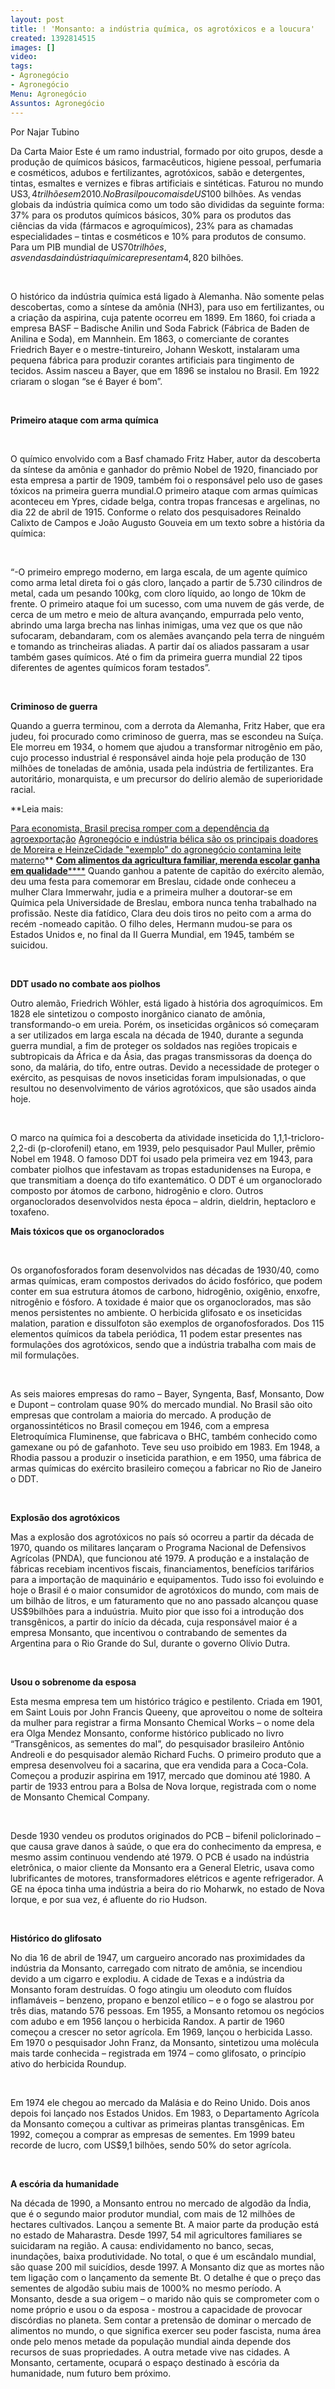 ```yaml
---
layout: post
title: ! 'Monsanto: a indústria química, os agrotóxicos e a loucura'
created: 1392814515
images: []
video: 
tags:
- Agronegócio
- Agronegócio
Menu: Agronegócio
Assuntos: Agronegócio
---
```



Por Najar Tubino

Da Carta Maior
Este é um ramo industrial, formado por oito grupos, desde a produção de químicos básicos, farmacêuticos, higiene pessoal, perfumaria e cosméticos, adubos e fertilizantes, agrotóxicos, sabão e detergentes, tintas, esmaltes e vernizes e fibras artificiais e sintéticas. Faturou no mundo US$3,4 trilhões em 2010. No Brasil pouco mais de US$100 bilhões.
As vendas globais da indústria química como um todo são divididas da seguinte forma: 37% para os produtos químicos básicos, 30% para os produtos das ciências da vida (fármacos e agroquímicos), 23% para as chamadas especialidades – tintas e cosméticos e 10% para produtos de consumo. Para um PIB mundial de US$70 trilhões, as vendas da indústria química representam 4,8%. O Brasil ainda importa a maioria dos produtos, o que custou no ano passado quase US$20 bilhões.

 

O histórico da indústria química está ligado à Alemanha. Não somente pelas descobertas, como a síntese da amônia (NH3), para uso em fertilizantes, ou a criação da aspirina, cuja patente ocorreu em 1899. Em 1860, foi criada a empresa BASF – Badische Anilin und Soda Fabrick (Fábrica de Baden de Anilina e Soda), em Mannhein. Em 1863, o comerciante de corantes Friedrich Bayer e o mestre-tintureiro, Johann Weskott, instalaram uma pequena fábrica para produzir corantes artificiais para tingimento de tecidos. Assim nasceu a Bayer, que em 1896 se instalou no Brasil. Em 1922 criaram o slogan “se é Bayer é bom”.

 

**Primeiro ataque com arma química**

 

O químico envolvido com a Basf chamado Fritz Haber, autor da descoberta da síntese da amônia e ganhador do prêmio Nobel de 1920, financiado por esta empresa a partir de 1909, também foi o responsável pelo uso de gases tóxicos na primeira guerra mundial.O primeiro ataque com armas químicas aconteceu em Ypres, cidade belga, contra tropas francesas e argelinas, no dia 22 de abril de 1915. Conforme o relato dos pesquisadores Reinaldo Calixto de Campos e João Augusto Gouveia em um texto sobre a história da química:

 

“-O primeiro emprego moderno, em larga escala, de um agente químico como arma letal direta foi o gás cloro, lançado a partir de 5.730 cilindros de metal, cada um pesando 100kg, com cloro líquido, ao longo de 10km de frente. O primeiro ataque foi um sucesso, com uma nuvem de gás verde, de cerca de um metro e meio de altura avançando, empurrada pelo vento, abrindo uma larga brecha nas linhas inimigas, uma vez que os que não sufocaram, debandaram, com os alemães avançando pela terra de ninguém e tomando as trincheiras aliadas. A partir daí os aliados passaram a usar também gases químicos. Até o fim da primeira guerra mundial 22 tipos diferentes de agentes químicos foram testados”.

 

**Criminoso de guerra**
 

Quando a guerra terminou, com a derrota da Alemanha, Fritz Haber, que era judeu, foi procurado como criminoso de guerra, mas se escondeu na Suíça. Ele morreu em 1934, o homem que ajudou a transformar nitrogênio em pão, cujo processo industrial é responsável ainda hoje pela produção de 130 milhões de toneladas de amônia, usada pela indústria de fertilizantes. Era autoritário, monarquista, e um precursor do delírio alemão de superioridade racial.



**Leia mais:

[Para economista, Brasil precisa romper com a dependência da agroexportação](http://www.mst.org.br/node/15746)
[Agronegócio e indústria bélica são os principais doadores de Moreira e Heinze](http://www.mst.org.br/node/15745)[Cidade "exemplo" do agronegócio contamina leite materno](http://www.mst.org.br/node/15738)**
[**Com alimentos da agricultura familiar, merenda escolar ganha em qualidade**](http://www.mst.org.br/node/15742)[****](http://www.mst.org.br/node/15742)
Quando ganhou a patente de capitão do exército alemão, deu uma festa para comemorar em Breslau, cidade onde conheceu a mulher Clara Immerwahr, judia e a primeira mulher a doutorar-se em Química pela Universidade de Breslau, embora nunca tenha trabalhado na profissão. Neste dia fatídico, Clara deu dois tiros no peito com a arma do recém -nomeado capitão. O filho deles, Hermann mudou-se para os Estados Unidos e, no final da II Guerra Mundial, em 1945, também se suicidou.

 

**DDT usado no combate aos piolhos**
 

Outro alemão, Friedrich Wöhler, está ligado à história dos agroquímicos. Em 1828 ele sintetizou o composto inorgânico cianato de amônia, transformando-o em ureia. Porém, os inseticidas orgânicos só começaram a ser utilizados em larga escala na década de 1940, durante a segunda guerra mundial, a fim de proteger os soldados nas regiões tropicais e subtropicais da África e da Ásia, das pragas transmissoras da doença do sono, da malária, do tifo, entre outras. Devido a necessidade de proteger o exército, as pesquisas de novos inseticidas foram impulsionadas, o que resultou no desenvolvimento de vários agrotóxicos, que são usados ainda hoje.

 

O marco na química foi a descoberta da atividade inseticida do 1,1,1-tricloro-2,2-di (p-clorofenil) etano, em 1939, pelo pesquisador Paul Muller, prêmio Nobel em 1948. O famoso DDT foi usado pela primeira vez em 1943, para combater piolhos que infestavam as tropas estadunidenses na Europa, e que transmitiam a doença do tifo exantemático. O DDT é um organoclorado composto por átomos de carbono, hidrogênio e cloro. Outros organoclorados desenvolvidos nesta época – aldrin, dieldrin, heptacloro e toxafeno.


**Mais tóxicos que os organoclorados**

 

Os organofosforados foram desenvolvidos nas décadas de 1930/40, como armas químicas, eram compostos derivados do ácido fosfórico, que podem conter em sua estrutura átomos de carbono, hidrogênio, oxigênio, enxofre, nitrogênio e fósforo. A toxidade é maior que os organoclorados, mas são menos persistentes no ambiente. O herbicida glifosato e os inseticidas malation, paration e dissulfoton são exemplos de organofosforados. Dos 115 elementos químicos da tabela periódica, 11 podem estar presentes nas formulações dos agrotóxicos, sendo que a indústria trabalha com mais de mil formulações.

 

As seis maiores empresas do ramo – Bayer, Syngenta, Basf, Monsanto, Dow e Dupont – controlam quase 90% do mercado mundial. No Brasil são oito empresas que controlam a maioria do mercado. A produção de organossintéticos no Brasil começou em 1946, com a empresa Eletroquímica Fluminense, que fabricava o BHC, também conhecido como gamexane ou pó de gafanhoto. Teve seu uso proibido em 1983. Em 1948, a Rhodia passou a produzir o inseticida parathion, e em 1950, uma fábrica de armas químicas do exército brasileiro começou a fabricar no Rio de Janeiro o DDT.

 

**Explosão dos agrotóxicos**
 

Mas a explosão dos agrotóxicos no país só ocorreu a partir da década de 1970, quando os militares lançaram o Programa Nacional de Defensivos Agrícolas (PNDA), que funcionou até 1979. A produção e a instalação de fábricas recebiam incentivos fiscais, financiamentos, benefícios tarifários para a importação de maquinário e equipamentos. Tudo isso foi evoluindo e hoje o Brasil é o maior consumidor de agrotóxicos do mundo, com mais de um bilhão de litros, e um faturamento que no ano passado alcançou quase US$9bilhões para a induústria. Muito pior que isso foi a introdução dos transgênicos, a partir do início da década, cuja responsável maior é a empresa Monsanto, que incentivou o contrabando de sementes da Argentina para o Rio Grande do Sul, durante o governo Olívio Dutra.

 

**Usou o sobrenome da esposa**
 

Esta mesma empresa tem um histórico trágico e pestilento. Criada em 1901, em Saint Louis por John Francis Queeny, que aproveitou o nome de solteira da mulher para registrar a firma Monsanto Chemical Works – o nome dela era Olga Mendez Monsanto, conforme histórico publicado no livro “Transgênicos, as sementes do mal”, do pesquisador brasileiro Antônio Andreoli e do pesquisador alemão Richard Fuchs. O primeiro produto que a empresa desenvolveu foi a sacarina, que era vendida para a Coca-Cola. Começou a produzir aspirina em 1917, mercado que dominou até 1980. A partir de 1933 entrou para a Bolsa de Nova Iorque, registrada com o nome de Monsanto Chemical Company.

 

Desde 1930 vendeu os produtos originados do PCB – bifenil policlorinado – que causa grave danos à saúde, o que era do conhecimento da empresa, e mesmo assim continuou vendendo até 1979. O PCB é usado na indústria eletrônica, o maior cliente da Monsanto era a General Eletric, usava como lubrificantes de motores, transformadores elétricos e agente refrigerador. A GE na época tinha uma indústria a beira do rio Moharwk, no estado de Nova Iorque, e por sua vez, é afluente do rio Hudson.   

 

**Histórico do glifosato**
 

No dia 16 de abril de 1947, um cargueiro ancorado nas proximidades da indústria da Monsanto, carregado com nitrato de amônia, se incendiou devido a um cigarro e explodiu. A cidade de Texas e a indústria da Monsanto foram destruídas. O fogo atingiu um oleoduto com fluídos inflamáveis – benzeno, propano e benzol etílico – e o fogo se alastrou por três dias, matando 576 pessoas. Em 1955, a Monsanto retomou os negócios com adubo e em 1956 lançou o herbicida Randox. A partir de 1960 começou a crescer no setor agrícola. Em 1969, lançou o herbicida Lasso. Em 1970 o pesquisador John Franz, da Monsanto, sintetizou uma molécula mais tarde conhecida – registrada em 1974 – como glifosato, o princípio ativo do herbicida Roundup.

 

Em 1974 ele chegou ao mercado da Malásia e do Reino Unido. Dois anos depois foi lançado nos Estados Unidos. Em 1983, o Departamento Agrícola da Monsanto começou a cultivar as primeiras plantas transgênicas. Em 1992, começou a comprar as empresas de sementes. Em 1999 bateu recorde de lucro, com US$9,1 bilhões, sendo 50% do setor agrícola.

 

**A escória da humanidade**
 

Na década de 1990, a Monsanto entrou no mercado de algodão da Índia, que é o segundo maior produtor mundial, com mais de 12 milhões de hectares cultivados. Lançou a semente Bt. A maior parte da produção está no estado de Maharastra. Desde 1997, 54 mil agricultores familiares se suicidaram na região. A causa: endividamento no banco, secas, inundações, baixa produtividade. No total, o que é um escândalo mundial, são quase 200 mil suicídios, desde 1997. A Monsanto diz que as mortes não tem ligação com o lançamento da semente Bt.
O detalhe é que o preço das sementes de algodão subiu mais de 1000% no mesmo período. A Monsanto, desde a sua origem – o marido não quis se comprometer com o nome próprio e usou o da esposa - mostrou a capacidade de provocar discórdias no planeta. Sem contar a pretensão de dominar o mercado de alimentos no mundo, o que significa exercer seu poder fascista, numa área onde pelo menos metade da população mundial ainda depende dos recursos de suas propriedades. A outra metade vive nas cidades. A Monsanto, certamente, ocupará o espaço destinado à escória da humanidade, num futuro bem próximo.
 
 
